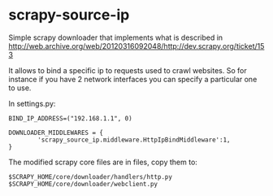 scrapy-source-ip
================

Simple scrapy downloader that implements what is described in http://web.archive.org/web/20120316092048/http://dev.scrapy.org/ticket/153 

It allows to bind a specific ip to requests used to crawl websites. So
for instance if you have 2 network interfaces you can specify a particular
one to use.

In settings.py:

	BIND_IP_ADDRESS=("192.168.1.1", 0)

	DOWNLOADER_MIDDLEWARES = {
    		'scrapy_source_ip.middleware.HttpIpBindMiddleware':1,
	}

The modified scrapy core files are in files, copy them to:

	$SCRAPY_HOME/core/downloader/handlers/http.py
	$SCRAPY_HOME/core/downloader/webclient.py

